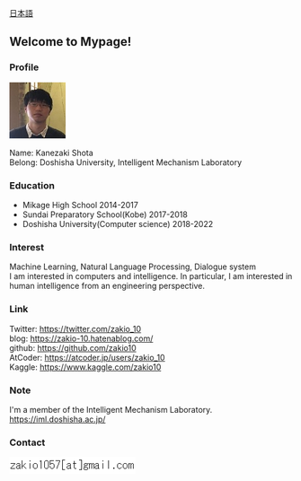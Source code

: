 <a href="/japanese">日本語</a>
## Welcome to Mypage!
### Profile
<img src="/images/profile.jpg" width="100" height="100">

Name: Kanezaki Shota  
Belong: Doshisha University, Intelligent Mechanism Laboratory  

### Education
- Mikage High School 2014-2017
- Sundai Preparatory School(Kobe) 2017-2018
- Doshisha University(Computer science) 2018-2022

### Interest
Machine Learning, Natural Language Processing, Dialogue system  
I am interested in computers and intelligence. In particular, I am interested in human intelligence from an engineering perspective.

### Link
Twitter: <a href="https://twitter.com/zakio_10">https://twitter.com/zakio_10</a>  
blog: <a href="https://zakio-10.hatenablog.com/">https://zakio-10.hatenablog.com/</a>  
github: <a href="https://github.com/zakio10">https://github.com/zakio10</a>  
AtCoder: <a href="https://atcoder.jp/users/zakio_10">https://atcoder.jp/users/zakio_10</a>  
Kaggle: <a href="https://www.kaggle.com/zakio10">https://www.kaggle.com/zakio10</a>  

### Note
I'm a member of the Intelligent Mechanism Laboratory.  
<a href="https://iml.doshisha.ac.jp/">https://iml.doshisha.ac.jp/</a>  

### Contact
<img src="/images/email.png">
